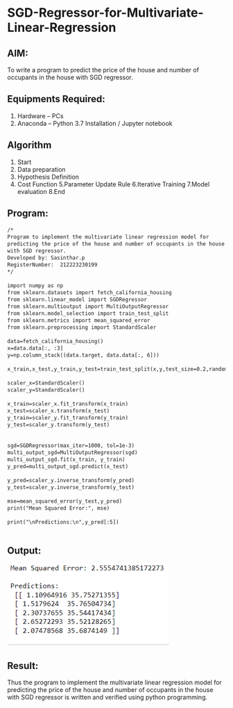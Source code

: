 # SGD-Regressor-for-Multivariate-Linear-Regression

## AIM:
To write a program to predict the price of the house and number of occupants in the house with SGD regressor.

## Equipments Required:
1. Hardware – PCs
2. Anaconda – Python 3.7 Installation / Jupyter notebook

## Algorithm
1. Start
2. Data preparation
3. Hypothesis Definition
4. Cost Function 5.Parameter Update Rule 6.Iterative Training 7.Model evaluation 8.End
 

## Program:
```
/*
Program to implement the multivariate linear regression model for predicting the price of the house and number of occupants in the house with SGD regressor.
Developed by: Sasinthar.p
RegisterNumber:  212223230199
*/

import numpy as np
from sklearn.datasets import fetch_california_housing
from sklearn.linear_model import SGDRegressor
from sklearn.multioutput import MultiOutputRegressor
from sklearn.model_selection import train_test_split
from sklearn.metrics import mean_squared_error
from sklearn.preprocessing import StandardScaler

data=fetch_california_housing()
x=data.data[:, :3]
y=np.column_stack((data.target, data.data[:, 6]))

x_train,x_test,y_train,y_test=train_test_split(x,y,test_size=0.2,random_state=42)

scaler_x=StandardScaler()
scaler_y=StandardScaler()

x_train=scaler_x.fit_transform(x_train)
x_test=scaler_x.transform(x_test)
y_train=scaler_y.fit_transform(y_train)
y_test=scaler_y.transform(y_test)


sgd=SGDRegressor(max_iter=1000, tol=1e-3)
multi_output_sgd=MultiOutputRegressor(sgd)
multi_output_sgd.fit(x_train, y_train)
y_pred=multi_output_sgd.predict(x_test)

y_pred=scaler_y.inverse_transform(y_pred)
y_test=scaler_y.inverse_transform(y_test)

mse=mean_squared_error(y_test,y_pred)
print("Mean Squared Error:", mse)

print("\nPredictions:\n",y_pred[:5])


```

## Output:

![alt text](<Screenshot 2024-09-12 134926.png>)

## Result:
Thus the program to implement the multivariate linear regression model for predicting the price of the house and number of occupants in the house with SGD regressor is written and verified using python programming.
